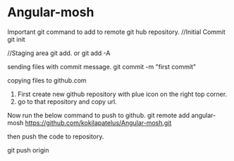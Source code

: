 # Angular-mosh
Important git command to add to remote git hub repository.
//Initial Commit
git init

//Staging area
git add. or git add -A

sending files with commit message.
git commit -m "first commit"

copying files to github.com  
1) First create new github repository with plue icon on the right top corner.
2) go to that repository and copy url.

Now run the below command to push to github.
git remote add angular-mosh https://github.com/kokilapatelus/Angular-mosh.git

then push the code to repository.

git push origin